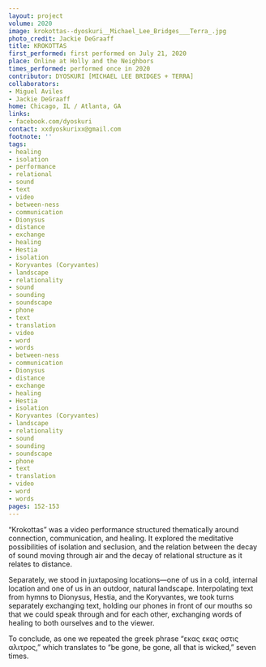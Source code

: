 ```yaml
---
layout: project
volume: 2020
image: krokottas--dyoskuri__Michael_Lee_Bridges___Terra_.jpg
photo_credit: Jackie DeGraaff
title: KROKOTTAS
first_performed: first performed on July 21, 2020
place: Online at Holly and the Neighbors
times_performed: performed once in 2020
contributor: DYOSKURI [MICHAEL LEE BRIDGES + TERRA]
collaborators:
- Miguel Aviles
- Jackie DeGraaff
home: Chicago, IL / Atlanta, GA
links:
- facebook.com/dyoskuri
contact: xxdyoskurixx@gmail.com
footnote: ''
tags:
- healing
- isolation
- performance
- relational
- sound
- text
- video
- between-ness
- communication
- Dionysus
- distance
- exchange
- healing
- Hestia
- isolation
- Koryvantes (Coryvantes)
- landscape
- relationality
- sound
- sounding
- soundscape
- phone
- text
- translation
- video
- word
- words
- between-ness
- communication
- Dionysus
- distance
- exchange
- healing
- Hestia
- isolation
- Koryvantes (Coryvantes)
- landscape
- relationality
- sound
- sounding
- soundscape
- phone
- text
- translation
- video
- word
- words
pages: 152-153
---
```


“Krokottas” was a video performance structured thematically around connection, communication, and healing. It explored the meditative possibilities of isolation and seclusion, and the relation between the decay of sound moving through air and the decay of relational structure as it relates to distance.

Separately, we stood in juxtaposing locations—one of us in a cold, internal location and one of us in an outdoor, natural landscape. Interpolating text from hymns to Dionysus, Hestia, and the Koryvantes, we took turns separately exchanging text, holding our phones in front of our mouths so that we could speak through and for each other, exchanging words of healing to both ourselves and to the viewer. 

To conclude, as one we repeated the greek phrase “<span class="Greek">εκας εκας οστις αλιτρος</span>,” which translates to “be gone, be gone, all that is wicked,” seven times.